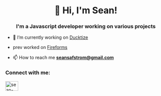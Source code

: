 <h1 align="center">👋 Hi, I'm Sean!</h1>
<h3 align="center">I'm a Javascript developer working on various projects</h3>


- 🔭 I’m currently working on [Ducktize](https://ducktize.com/)
- prev worked on [Fireforms](https://fireforms.io/)

- 📫 How to reach me **seansafstrom@gmail.com**

<h3 align="left">Connect with me:</h3>
<p align="left">
<a href="https://linkedin.com/in/sean-säfström" target="blank"><img align="center" src="https://raw.githubusercontent.com/rahuldkjain/github-profile-readme-generator/master/src/images/icons/Social/linked-in-alt.svg" alt="sean-säfström" height="30" width="40" /></a>
</p>
